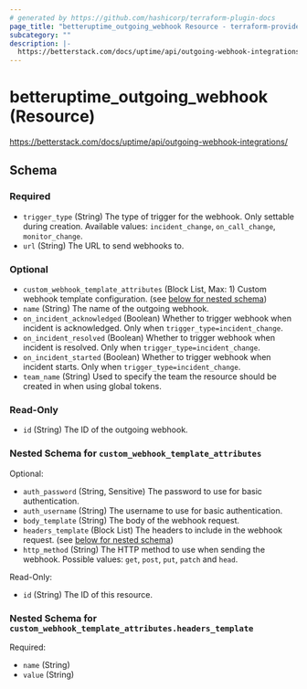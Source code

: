 ```yaml
---
# generated by https://github.com/hashicorp/terraform-plugin-docs
page_title: "betteruptime_outgoing_webhook Resource - terraform-provider-better-uptime"
subcategory: ""
description: |-
  https://betterstack.com/docs/uptime/api/outgoing-webhook-integrations/
---
```


# betteruptime_outgoing_webhook (Resource)

https://betterstack.com/docs/uptime/api/outgoing-webhook-integrations/



<!-- schema generated by tfplugindocs -->
## Schema

### Required

- `trigger_type` (String) The type of trigger for the webhook. Only settable during creation. Available values: `incident_change`, `on_call_change`, `monitor_change`.
- `url` (String) The URL to send webhooks to.

### Optional

- `custom_webhook_template_attributes` (Block List, Max: 1) Custom webhook template configuration. (see [below for nested schema](#nestedblock--custom_webhook_template_attributes))
- `name` (String) The name of the outgoing webhook.
- `on_incident_acknowledged` (Boolean) Whether to trigger webhook when incident is acknowledged. Only when `trigger_type=incident_change`.
- `on_incident_resolved` (Boolean) Whether to trigger webhook when incident is resolved. Only when `trigger_type=incident_change`.
- `on_incident_started` (Boolean) Whether to trigger webhook when incident starts. Only when `trigger_type=incident_change`.
- `team_name` (String) Used to specify the team the resource should be created in when using global tokens.

### Read-Only

- `id` (String) The ID of the outgoing webhook.

<a id="nestedblock--custom_webhook_template_attributes"></a>
### Nested Schema for `custom_webhook_template_attributes`

Optional:

- `auth_password` (String, Sensitive) The password to use for basic authentication.
- `auth_username` (String) The username to use for basic authentication.
- `body_template` (String) The body of the webhook request.
- `headers_template` (Block List) The headers to include in the webhook request. (see [below for nested schema](#nestedblock--custom_webhook_template_attributes--headers_template))
- `http_method` (String) The HTTP method to use when sending the webhook. Possible values: `get`, `post`, `put`, `patch` and `head`.

Read-Only:

- `id` (String) The ID of this resource.

<a id="nestedblock--custom_webhook_template_attributes--headers_template"></a>
### Nested Schema for `custom_webhook_template_attributes.headers_template`

Required:

- `name` (String)
- `value` (String)


